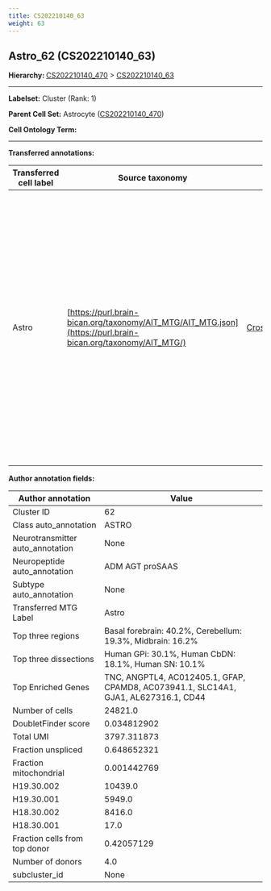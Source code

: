 ```yaml
---
title: CS202210140_63
weight: 63
---
```

## Astro_62 (CS202210140_63)
<b>Hierarchy: </b>
[CS202210140_470](../CS202210140_470) >
[CS202210140_63](../CS202210140_63)

---


**Labelset:** Cluster (Rank: 1)

**Parent Cell Set:** Astrocyte ([CS202210140_470](../CS202210140_470))



**Cell Ontology Term:** 

[MARKER GENES.]: #


---

[TRANSFERRED ANNOTATIONS.]: #


**Transferred annotations:**

| Transferred cell label | Source taxonomy | Source node accession | Algorithm name | Comment |
|------------------------|-----------------|-----------------------|----------------|---------|
|Astro|[https://purl.brain-bican.org/taxonomy/AIT_MTG/AIT_MTG.json](https://purl.brain-bican.org/taxonomy/AIT_MTG/)|[CrossArea_subclass:e47396020a](https://purl.brain-bican.org/taxonomy/AIT_MTG/CrossArea_subclass_e47396020a)||We performed PCA (50 components) on our full dataset, trained a random forest classifier (scikit-learn, class_ weight=‘balanced’, max_depth=50) on the MTG labels, and then predicted labels for all cells. We labeled each cluster with the mode of its constituent cells if two conditions were met: more than 0.8 of predicted labels matched the mode, and the mean probability of these pre- dictions was greater than 0.8.|

[AUTHOR ANNOTATION FIELDS.]: #


**Author annotation fields:**

| Author annotation | Value |
|-------------------|-------|
|Cluster ID|62|
|Class auto_annotation|ASTRO|
|Neurotransmitter auto_annotation|None|
|Neuropeptide auto_annotation|ADM AGT proSAAS|
|Subtype auto_annotation|None|
|Transferred MTG Label|Astro|
|Top three regions|Basal forebrain: 40.2%, Cerebellum: 19.3%, Midbrain: 16.2%|
|Top three dissections|Human GPi: 30.1%, Human CbDN: 18.1%, Human SN: 10.1%|
|Top Enriched Genes|TNC, ANGPTL4, AC012405.1, GFAP, CPAMD8, AC073941.1, SLC14A1, GJA1, AL627316.1, CD44|
|Number of cells|24821.0|
|DoubletFinder score|0.034812902|
|Total UMI|3797.311873|
|Fraction unspliced|0.648652321|
|Fraction mitochondrial|0.001442769|
|H19.30.002|10439.0|
|H19.30.001|5949.0|
|H18.30.002|8416.0|
|H18.30.001|17.0|
|Fraction cells from top donor|0.42057129|
|Number of donors|4.0|
|subcluster_id|None|
